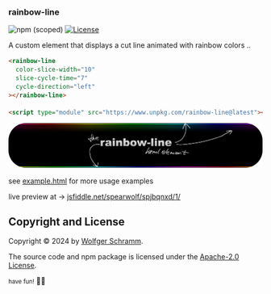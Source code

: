 ### rainbow-line

![npm (scoped)](https://img.shields.io/npm/v/rainbow-line) [![License](https://img.shields.io/badge/License-Apache_2.0-yellowgreen.svg)](https://opensource.org/licenses/Apache-2.0)

A custom element that displays a cut line animated with rainbow colors ..

```html
<rainbow-line
  color-slice-width="10"
  slice-cycle-time="7"
  cycle-direction="left"
></rainbow-line>

<script type="module" src="https://www.unpkg.com/rainbow-line@latest"></script>
```

![rainbow-line elements preview](preview.png)

see [example.html](example.html) for more usage examples

live preview at &rarr; [jsfiddle.net/spearwolf/spjbqnxd/1/](https://jsfiddle.net/spearwolf/spjbqnxd/1/)


## Copyright and License

Copyright &copy; 2024 by [Wolfger Schramm](mailto:wolfger@spearwolf.de?subject=[GitHub]%20@spearwolf/offscreen-display).

The source code and npm package is licensed under the [Apache-2.0 License](./LICENSE).


<small>have fun!</small>
🚀🌱
